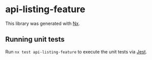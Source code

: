 # api-listing-feature

This library was generated with [Nx](https://nx.dev).

## Running unit tests

Run `nx test api-listing-feature` to execute the unit tests via [Jest](https://jestjs.io).
